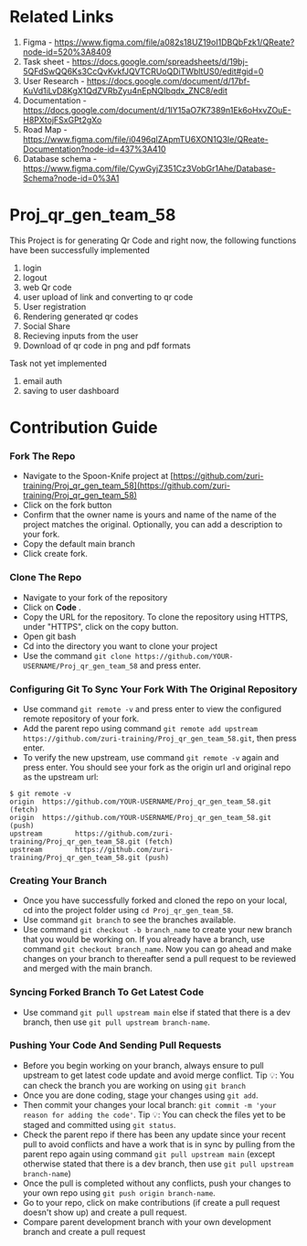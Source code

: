 # Related Links
1. Figma - https://www.figma.com/file/a082s18UZ19oI1DBQbFzk1/QReate?node-id=520%3A8409
2. Task sheet - https://docs.google.com/spreadsheets/d/19bj-5QFdSwQQ6Ks3CcQvKvkfJQVTCRUoQDiTWbltUS0/edit#gid=0
3. User Research - https://docs.google.com/document/d/17bf-KuVd1iLvD8KgX1QdZVRbZyu4nEpNQIbqdx_ZNC8/edit
4. Documentation - https://docs.google.com/document/d/1lY15aO7K7389n1Ek6oHxvZOuE-H8PXtojFSxGPt2gXo
5. Road Map - https://www.figma.com/file/i0496qlZApmTU6XON1Q3Ie/QReate-Documentation?node-id=437%3A410
6. Database schema - https://www.figma.com/file/CywGyjZ351Cz3VobGr1Ahe/Database-Schema?node-id=0%3A1

# Proj_qr_gen_team_58
This Project is for generating Qr Code and right now,
the following functions have been successfully implemented
1. login
2. logout
3. web Qr code
4. user upload of link and converting to qr code
5. User registration
6. Rendering generated qr codes
7. Social Share
8. Recieving inputs from the user
9. Download of qr code in png and pdf formats

Task not yet implemented
1. email auth
2. saving to user dashboard


# Contribution Guide
### Fork The Repo
* Navigate to the Spoon-Knife project at [https://github.com/zuri-training/Proj_qr_gen_team_58](https://github.com/zuri-training/Proj_qr_gen_team_58)
* Click on the fork button
* Confirm that the owner name is yours and name of the name of the project matches the original. Optionally, you can add a description to your fork.
* Copy the default main branch
* Click create fork.

### Clone The Repo
* Navigate to your fork of the repository
* Click on **Code** .
* Copy the URL for the repository.
    To clone the repository using HTTPS, under "HTTPS", click on the copy button.
* Open git bash
* Cd into the directory you want to clone your project
* Use the command `git clone https://github.com/YOUR-USERNAME/Proj_qr_gen_team_58` and press enter.

### Configuring Git To Sync Your Fork With The Original Repository
* Use command `git remote -v` and press enter to view the configured remote repository of your fork.
* Add the parent repo using command `git remote add upstream https://github.com/zuri-training/Proj_qr_gen_team_58.git`, then press enter.
* To verify the new upstream, use command `git remote -v` again and press enter. You should see your fork as the origin url and original repo as the upstream url:
```
$ git remote -v
origin  https://github.com/YOUR-USERNAME/Proj_qr_gen_team_58.git (fetch)
origin  https://github.com/YOUR-USERNAME/Proj_qr_gen_team_58.git (push)
upstream        https://github.com/zuri-training/Proj_qr_gen_team_58.git (fetch)
upstream        https://github.com/zuri-training/Proj_qr_gen_team_58.git (push)

```

### Creating Your Branch
* Once you have successfully forked and cloned the repo on your local, cd into the project folder using  `cd Proj_qr_gen_team_58`.
* Use command `git branch` to see the branches available.
* Use command `git checkout -b branch_name` to create your new branch that you would be working on. If you already have a branch, use command `git checkout branch_name`.
Now you can go ahead and make changes on your branch to thereafter send a pull request to be reviewed and merged with the main branch.

### Syncing Forked Branch To Get Latest Code
* Use command `git pull upstream main` else if stated that there is a dev branch, then use `git pull upstream branch-name`.

### Pushing Your Code And Sending Pull Requests
* Before you begin working on your branch, always ensure to pull upstream to get latest code update and avoid merge conflict.
 Tip 💡: You can check the branch you are working on using `git branch`
* Once you are done coding, stage your changes using `git add`.
* Then commit your changes your local branch: `git commit -m 'your reason for adding the code'`.
 Tip 💡: You can check the files yet to be staged and committed using `git status`.
* Check the parent repo if there has been any update since your recent pull to avoid conflicts and have a work that is in sync by pulling from the parent repo again using command `git pull upstream main` (except otherwise stated that there is a dev branch, then use `git pull upstream branch-name`)
* Once the pull is completed without any conflicts, push your changes to your own repo using `git push origin branch-name`.
* Go to your repo, click on make contributions (if create a pull request doesn't show up) and create a pull request.
* Compare parent development branch with your own development branch and create a pull request
